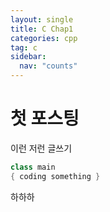 ```yaml
---
layout: single
title: C Chap1
categories: cpp
tag: c
sidebar:
  nav: "counts"
---
```


# 첫 포스팅



이런 저런 글쓰기

``` java
class main
{ coding something }
```

하하하